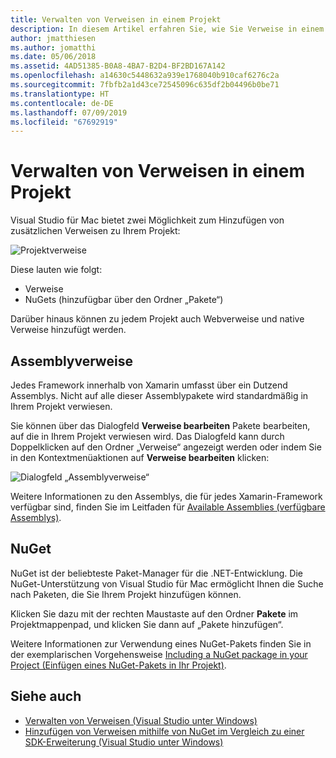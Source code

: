 ```yaml
---
title: Verwalten von Verweisen in einem Projekt
description: In diesem Artikel erfahren Sie, wie Sie Verweise in einem Projekt in Visual Studio für Mac verwalten können.
author: jmatthiesen
ms.author: jomatthi
ms.date: 05/06/2018
ms.assetid: 4AD51385-B0A8-4BA7-B2D4-BF2BD167A142
ms.openlocfilehash: a14630c5448632a939e1768040b910caf6276c2a
ms.sourcegitcommit: 7fbfb2a1d43ce72545096c635df2b04496b0be71
ms.translationtype: HT
ms.contentlocale: de-DE
ms.lasthandoff: 07/09/2019
ms.locfileid: "67692919"
---
```

# <a name="managing-references-in-a-project"></a>Verwalten von Verweisen in einem Projekt

Visual Studio für Mac bietet zwei Möglichkeit zum Hinzufügen von zusätzlichen Verweisen zu Ihrem Projekt:

![Projektverweise](media/projects-and-solutions-image10.png)

Diese lauten wie folgt:

* Verweise
* NuGets (hinzufügbar über den Ordner „Pakete“)

Darüber hinaus können zu jedem Projekt auch Webverweise und native Verweise hinzufügt werden.

## <a name="assembly-references"></a>Assemblyverweise

Jedes Framework innerhalb von Xamarin umfasst über ein Dutzend Assemblys. Nicht auf alle dieser Assemblypakete wird standardmäßig in Ihrem Projekt verwiesen.

Sie können über das Dialogfeld **Verweise bearbeiten** Pakete bearbeiten, auf die in Ihrem Projekt verwiesen wird. Das Dialogfeld kann durch Doppelklicken auf den Ordner „Verweise“ angezeigt werden oder indem Sie in den Kontextmenüaktionen auf **Verweise bearbeiten** klicken:

![Dialogfeld „Assemblyverweise“](media/projects-and-solutions-image11.png)

Weitere Informationen zu den Assemblys, die für jedes Xamarin-Framework verfügbar sind, finden Sie im Leitfaden für [Available Assemblies (verfügbare Assemblys)](https://developer.xamarin.com/guides/cross-platform/advanced/available-assemblies/).

## <a name="nuget"></a>NuGet

NuGet ist der beliebteste Paket-Manager für die .NET-Entwicklung. Die NuGet-Unterstützung von Visual Studio für Mac ermöglicht Ihnen die Suche nach Paketen, die Sie Ihrem Projekt hinzufügen können.

Klicken Sie dazu mit der rechten Maustaste auf den Ordner **Pakete** im Projektmappenpad, und klicken Sie dann auf „Pakete hinzufügen“.

Weitere Informationen zur Verwendung eines NuGet-Pakets finden Sie in der exemplarischen Vorgehensweise [Including a NuGet package in your Project (Einfügen eines NuGet-Pakets in Ihr Projekt)](nuget-walkthrough.md).

## <a name="see-also"></a>Siehe auch

- [Verwalten von Verweisen (Visual Studio unter Windows)](/visualstudio/ide/managing-references-in-a-project)
- [Hinzufügen von Verweisen mithilfe von NuGet im Vergleich zu einer SDK-Erweiterung (Visual Studio unter Windows)](/visualstudio/ide/adding-references-using-nuget-versus-an-extension-sdk)